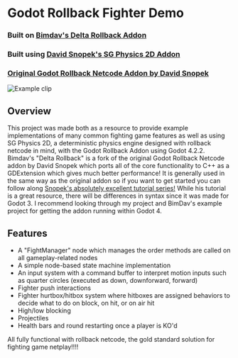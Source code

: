 # Godot Rollback Fighter Demo
### Built on [Bimdav's Delta Rollback Addon](https://gitlab.com/BimDav/delta-rollback/)
### Built using [David Snopek's SG Physics 2D Addon](https://gitlab.com/snopek-games/sg-physics-2d)
### [Original Godot Rollback Netcode Addon by David Snopek](https://gitlab.com/snopek-games/godot-rollback-netcode)
![Example clip](https://raw.githubusercontent.com/blast-harbour/Godot-Rollback-Fighter-Demo/main/ExampleClip.gif)
## Overview
This project was made both as a resource to provide example implementations of many common fighting game features as well as using SG Physics 2D, a deterministic physics engine designed with rollback netcode in mind, with the Godot Rollback Addon using Godot 4.2.2. Bimdav's "Delta Rollback" is a fork of the original Godot Rollback Netcode addon by David Snopek which ports all of the core functionality to C++ as a GDExtension which gives much better performance! It is generally used in the same way as the original addon so if you want to get started you can follow along [Snopek's absolutely excellent tutorial series!](https://www.youtube.com/watch?v=zvqQPbT8rAE&list=PLCBLMvLIundBXwTa6gwlOUNc29_9btoir) While his tutorial is a great resource, there will be differences in syntax since it was made for Godot 3. I recommend looking through my project and BimDav's example project for getting the addon running within Godot 4.

## Features
- A "FightManager" node which manages the order methods are called on all gameplay-related nodes
- A simple node-based state machine implementation
- An input system with a command buffer to interpret motion inputs such as quarter circles (executed as down, downforward, forward)
- Fighter push interactions
- Fighter hurtbox/hitbox system where hitboxes are assigned behaviors to decide what to do on block, on hit, or on air hit
- High/low blocking
- Projectiles
- Health bars and round restarting once a player is KO'd

All fully functional with rollback netcode, the gold standard solution for fighting game netplay!!!!
